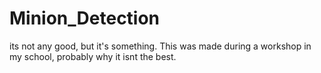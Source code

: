 # Minion_Detection
its not any good, but it's something.
This was made during a workshop in my school, probably why it isnt the best.
